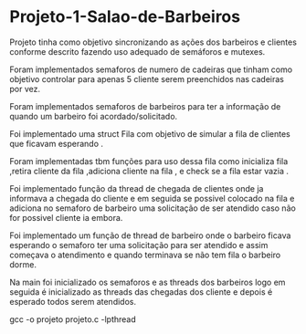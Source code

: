 # Projeto-1-Salao-de-Barbeiros

Projeto tinha como objetivo sincronizando as ações dos barbeiros e clientes conforme descrito fazendo uso adequado de semáforos e mutexes.


Foram implementados semaforos de numero de cadeiras que tinham como objetivo controlar para apenas 5 cliente serem preenchidos nas cadeiras por vez.

Foram implementados semaforos de barbeiros para ter a informação de quando um barbeiro foi acordado/solicitado.

Foi implementado uma struct Fila com objetivo de simular a fila de clientes que ficavam esperando .

Foram implementadas tbm funções para uso dessa fila como inicializa fila ,retira cliente da fila ,adiciona cliente na fila , e check se a fila estar vazia .

Foi implementado função da thread de chegada de clientes onde ja informava a chegada do cliente e em seguida se possivel colocado na fila e adiciona no semaforo de barbeiro uma solicitação de ser atendido caso não for possivel cliente ia embora.

Foi implementado um função de thread de barbeiro onde o barbeiro ficava esperando o semaforo ter uma solicitação para ser atendido e assim começava o atendimento e quando terminava se não tem fila o barbeiro dorme.

Na main foi inicializado os semaforos e as threads dos barbeiros logo em seguida é inicializado as threads das chegadas dos cliente e depois é esperado todos serem atendidos.

gcc -o projeto projeto.c -lpthread
